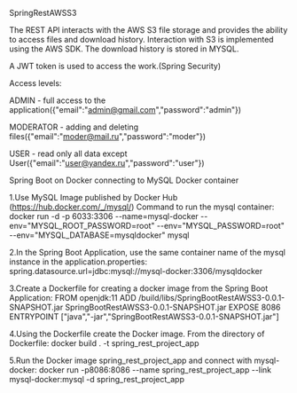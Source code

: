  SpringRestAWSS3
 
 The REST API interacts with the AWS S3 file storage and provides the ability to access files and download history.
 Interaction with S3 is implemented using the AWS SDK.
 The download history is stored in MYSQL.
 
 A JWT token is used to access the work.(Spring Security)
 
 Access levels:

ADMIN - full access to the application({"email":"admin@gmail.com","password":"admin"})

MODERATOR - adding and deleting files({"email":"moder@mail.ru","password":"moder"})

USER - read only all data except User({"email":"user@yandex.ru","password":"user"})

 Spring Boot on Docker connecting to MySQL Docker container

1.Use MySQL Image published by Docker Hub (https://hub.docker.com/_/mysql/) Command to run the mysql container: docker run -d -p 6033:3306 --name=mysql-docker --env="MYSQL_ROOT_PASSWORD=root" --env="MYSQL_PASSWORD=root" --env="MYSQL_DATABASE=mysqldocker" mysql

2.In the Spring Boot Application, use the same container name of the mysql instance in the application.properties: spring.datasource.url=jdbc:mysql://mysql-docker:3306/mysqldocker

3.Create a Dockerfile for creating a docker image from the Spring Boot Application: FROM openjdk:11 ADD /build/libs/SpringBootRestAWSS3-0.0.1-SNAPSHOT.jar SpringBootRestAWSS3-0.0.1-SNAPSHOT.jar EXPOSE 8086 ENTRYPOINT ["java","-jar","SpringBootRestAWSS3-0.0.1-SNAPSHOT.jar"]

4.Using the Dockerfile create the Docker image. From the directory of Dockerfile: docker build . -t spring_rest_project_app

5.Run the Docker image spring_rest_project_app and connect with mysql-docker: docker run -p8086:8086 --name spring_rest_project_app --link mysql-docker:mysql -d spring_rest_project_app
